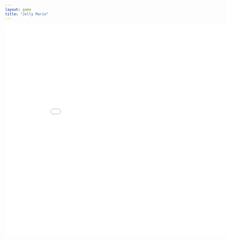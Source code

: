 ```yaml
---
layout: game
title: "Jelly Mario"
---
```

<embed src="src" width="900" height="700" allowfullscreen>
